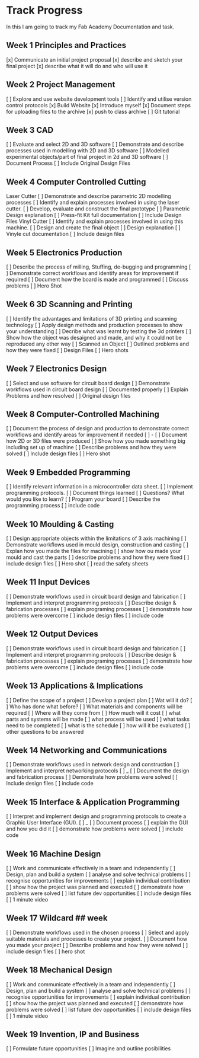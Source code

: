 # Track Progress


In this I am going to track my Fab Academy Documentation and task.

## Week 1 Principles and Practices
[x] Communicate an initial project proposal
[x] describe and sketch your final project
[x] describe what it will do and who will use it
## Week 2 Project Management
[ ] Explore and use website development tools
[ ] Identify and utilise version control protocols
[x] Build Website
[x] Introduce myself
[x] Document steps for uploading files to the archive
[x] push to class archive
[ ] Git tutorial
## Week 3 CAD
[ ] Evaluate and select 2D and 3D software
[ ] Demonstrate and describe processes used in modelling with 2D and 3D software
[ ] Modelled experimental objects/part of final project in 2d and 3D software
[ ] Document Process
[ ] Include Original Design Files
## Week 4 Computer Controlled Cutting
Laser Cutter
[ ] Demonstrate and describe parametric 2D modelling processes
[ ] Identify and explain processes involved in using the laser cutter.
[ ] Develop, evaluate and construct the final prototype
[ ] Parametric Design explanation
[ ] Press-fit Kit full documentation
[ ] Include Design Files
Vinyl Cutter
[ ] Identify and explain processes involved in using this machine.
[ ] Design and create the final object
[ ] Design explanation
[ ] Vinyle cut documentation
[ ] Include design files
## Week 5 Electronics Production
[ ] Describe the process of milling, Stuffing, de-bugging and programming
[ ] Demonstrate correct workflows and identify areas for improvement if required
[ ] Document how the board is made and programmed
[ ] Discuss problems
[ ] Hero Shot
## Week 6 3D Scanning and Printing
[ ] Identify the advantages and limitations of 3D printing and scanning technology
[ ] Apply design methods and production processes to show your understanding
[ ] Decribe what was learnt by testing the 3d printers
[ ] Show how the object was desaigned and made, and why it could not be reproduced any other way
[ ] Scanned an Object
[ ] Outlined problems and how they were fixed
[ ] Design Files
[ ] Hero shots
## Week 7 Electronics Design
[ ] Select and use software for circuit board design
[ ] Demonstrate workflows used in circuit board design
[ ] Documented properly
[ ] Explain Problems and how resolved
[ ] Original design files
## Week 8 Computer-Controlled Machining
[ ] Document the process of design and production to demonstrate correct workflows and identify areas for improvement if needed
[ ] - [ ] Document how 2D or 3D files were produced
[ ] Show how you made something big including set up of machine
[ ] Describe problems and how they were solved
[ ] Include design files
[ ] Hero shot
## Week 9 Embedded Programming
[ ] Identify relevant information in a microcontroller data sheet.
[ ] Implement programming protocols.
[ ] Document things learned
[ ] Questions? What would you like to learn?
[ ] Program your board
[ ] Describe the programming process
[ ] include code
## Week 10 Moulding & Casting
[ ] Design appropriate objects within the limitations of 3 axis machining
[ ] Demonstrate workflows used in mould design, construction and casting
[ ] Explan how you made the files for macining
[ ] show how ou made your mould and cast the parts
[ ] describe problems and how they were fixed
[ ] include design files
[ ] Hero shot
[ ] read the safety sheets
## Week 11 Input Devices
[ ] Demonstrate workflows used in circuit board design and fabrication
[ ] Implement and interpret programming protocols
[ ] Describe design & fabrication processes
[ ] explain programing processes
[ ] demonstrate how problems were overcome
[ ] include design files
[ ] include code
## Week 12 Output Devices
[ ] Demonstrate workflows used in circuit board design and fabrication
[ ] Implement and interpret programming protocols
[ ] Describe design & fabrication processes
[ ] explain programing processes
[ ] demonstrate how problems were overcome
[ ] include design files
[ ] include code
## Week 13 Applications & Implications
[ ] Define the scope of a project
[ ] Develop a project plan
[ ] Wat will it do?
[ ] Who has done what before?
[ ] What materials and components will be required
[ ] Where will they come from
[ ] How much will it cost
[ ] what parts and systems will be made
[ ] what process will be used
[ ] what tasks need to be completed
[ ] what is the schedule
[ ] how will it be evaluated
[ ] other questions to be answered
## Week 14 Networking and Communications
[ ] Demonstrate workflows used in network design and construction
[ ] Implement and interpret networking protocols
[ ] _
[ ] Document the design and fabrication process
[ ] Demonstrate how problems were solved
[ ] Include design files
[ ] include code
## Week 15 Interface & Application Programming
[ ] Interpret and implement design and programming protocols to create a Graphic User Interface (GUI).
[ ] _
[ ] Document process
[ ] explain the GUI and how you did it
[ ] demonstrate how problems were solved
[ ] include code
## Week 16 Machine Design
[ ] Work and communicate effectively in a team and independently
[ ] Design, plan and build a system
[ ] analyse and solve technical problems
[ ] recognise opportunities for improvements
[ ] explain individual contribution
[ ] show how the project was planned and executed
[ ] demonstrate how problems were solved
[ ] list future dev opportunities
[ ] include design files
[ ] 1 minute video
## Week 17 Wildcard ## week
[ ] Demonstrate workflows used in the chosen process
[ ] Select and apply suitable materials and processes to create your project.
[ ] Document how you made your project
[ ] Describe problems and how they were solved
[ ] include design files
[ ] hero shot
## Week 18 Mechanical Design
[ ] Work and communicate effectively in a team and independently
[ ] Design, plan and build a system
[ ] analyse and solve technical problems
[ ] recognise opportunities for improvements
[ ] explain individual contribution
[ ] show how the project was planned and executed
[ ] demonstrate how problems were solved
[ ] list future dev opportunities
[ ] include design files
[ ] 1 minute video
## Week 19 Invention, IP and Business
[ ] Formulate future opportunities
[ ] Imagine and outline posibilities


